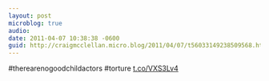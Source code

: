 ```yaml
---
layout: post
microblog: true
audio: 
date: 2011-04-07 10:38:38 -0600
guid: http://craigmcclellan.micro.blog/2011/04/07/t56033149238509568.html
---
```

#therearenogoodchildactors
#torture [t.co/VXS3Lv4](http://t.co/VXS3Lv4)

